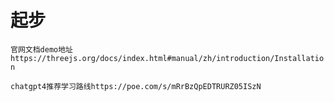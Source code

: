 # 起步

`官网文档demo地址 https://threejs.org/docs/index.html#manual/zh/introduction/Installation `

`chatgpt4推荐学习路线https://poe.com/s/mRrBzQpEDTRURZ05ISzN`